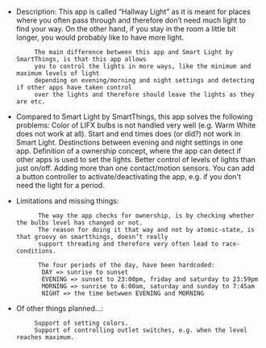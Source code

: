  *	Description:
             This app is called “Hallway Light” as it is meant for places where you often pass through and 
             therefore don’t need much light to find your way.  On the other hand, if you stay in the room a
             little bit longer, you would probably like to have more light.
             		
             The main difference between this app and Smart Light by SmartThings, is that this app allows
             you to control the lights in more ways, like the minimum and maximum levels of light
             depending on evening/morning and night settings and detecting if other apps have taken control
             over the lights and therefore should leave the lights as they are etc.
             
 *	Compared to Smart Light by SmartThings, this app solves the following problems:
             Color of LIFX bulbs is not handled very well (e.g. Warm White does not work at all).
             Start and end times does (or did?) not work in Smart Light.
             Destinctions between evening and night settings in one app.
             Definition of a ownership concept, where the app can detect if other apps is used to set the lights.
             Better control of levels of lights than just on/off.
             Adding more than one contact/motion sensors.
             You can add a button controller to activate/deactivating the app, e.g. if you don't need the light for a period.

* Limitations and missing things:

            The way the app checks for ownership, is by checking whether the bulbs level has changed or not. 
            The reason for doing it that way and not by atomic-state, is that groovy on smartthings, doesn’t really
            support threading and therefore very often lead to race-conditions.
            
            The four periods of the day, have been hardcoded:
             DAY => sunrise to sunset
             EVENING => sunset to 23:00pm, friday and saturday to 23:59pm
             MORNING => sunrise to 6:00am, saturday and sunday to 7:45am
             NIGHT => the time betwwen EVENING and MORNING

 * Of other things planned…:

            Support of setting colors.
            Support of controlling outlet switches, e.g. when the level reaches maximum.
